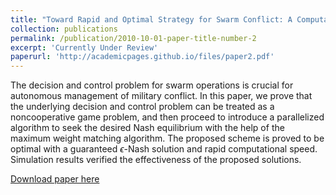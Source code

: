 ```yaml
---
title: "Toward Rapid and Optimal Strategy for Swarm Conflict: A Computational Game Approach"
collection: publications
permalink: /publication/2010-10-01-paper-title-number-2
excerpt: 'Currently Under Review'
paperurl: 'http://academicpages.github.io/files/paper2.pdf'
---
```

The decision and control problem for swarm operations is crucial for autonomous management of military conflict. In this paper, we prove that the underlying decision and control problem can be treated as a noncooperative game problem, and then proceed to introduce a parallelized algorithm to seek the desired Nash equilibrium with the help of the maximum weight matching algorithm. The proposed scheme is proved to be optimal with a guaranteed $\epsilon$-Nash solution and rapid computational speed. Simulation results verified the effectiveness of the proposed solutions.

[Download paper here](http://academicpages.github.io/files/paper2.pdf)

